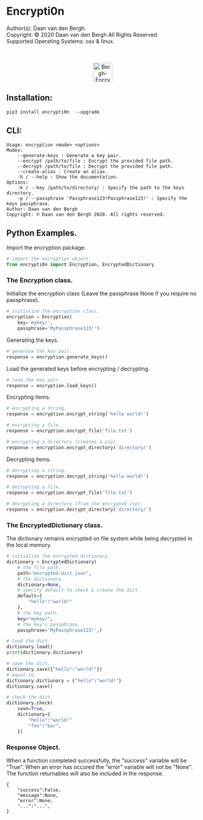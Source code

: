 # Encrypti0n
Author(s):  Daan van den Bergh.<br>
Copyright:  © 2020 Daan van den Bergh All Rights Reserved.<br>
Supported Operating Systems: osx & linux.<br>
<br>
<br>
<p align="center">
  <img src="https://github.com/vandenberghinc/storage/blob/master/images/logo.png?raw=true" alt="Bergh-Encryption" width="50"/>
</p>


## Installation:

	pip3 install encrypti0n  --upgrade

## CLI:
	Usage: encryption <mode> <options> 
	Modes:
	    --generate-keys : Generate a key pair.
	    --encrypt /path/to/file : Encrypt the provided file path.
	    --decrypt /path/to/file : Decrypt the provided file path.
	    --create-alias : Create an alias.
	    -h / --help : Show the documentation.
	Options:
	    -k / --key /path/to/directory/ : Specify the path to the keys directory.
	    -p / --passphrase 'Passphrase123!Passphrase123!' : Specify the keys passphrase.
	Author: Daan van den Bergh 
	Copyright: © Daan van den Bergh 2020. All rights reserved.

## Python Examples.
Import the encryption package.
```python
# import the encryption object.
from encrypti0n import Encryption, EncryptedDictionary
```

### The Encryption class.
Initialize the encryption class (Leave the passphrase None if you require no passphrase).
```python
# initialize the encryption class.
encryption = Encryption(
	key='mykey/',
	passphrase='MyPassphrase123!')
```

Generating the keys.
```python
# generate the key pair.
response = encryption.generate_keys()
```

Load the generated keys before encrypting / decrypting.
```python
# load the key pair.
response = encryption.load_keys()
```

Encrypting items.
```python
# encrypting a string.
response = encryption.encrypt_string('hello world!')

# encrypting a file.
response = encryption.encrypt_file('file.txt')

# encrypting a directory (creates a zip).
response = encryption.encrypt_directory('directory/')
```

Decrypting items.
```python
# decrypting a string.
response = encryption.decrypt_string('hello world!')

# decrypting a file.
response = encryption.decrypt_file('file.txt')

# decrypting a directory (from the encrypted zip).
response = encryption.decrypt_directory('directory/')
```

### The EncryptedDictionary class.
The dictionary remains encrypted on file system while being decrypted in the local memory.
```python
# initialize the encrypted dictionary.
dictionary = EncryptedDictionary(
	# the file path.
	path="encrypted-dict.json", 
	# the dictionary.
	dictionary=None, 
	# specify default to check & create the dict.
	default={
		"hello":"world!"
	}, 
	# the key path.
	key="mykey/",
	# the key's passphrase.
	passphrase='MyPassphrase123!',)

# load the dict.
dictionary.load()
print(dictionary.dictionary)

# save the dict.
dictionary.save({"hello":"world!"})
# equal to.
dictionary.dictionary = {"hello":"world!"}
dictionary.save()

# check the dict.
dictionary.check(
	save=True,
	dictionary={
		"hello":"world!"
		"foo":"bar",
	})
```

### Response Object.
When a function completed successfully, the "success" variable will be "True". When an error has occured the "error" variable will not be "None". The function returnables will also be included in the response.

	{
		"success":False,
		"message":None,
		"error":None,
		"...":"...",
	}